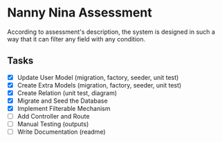 # Nanny Nina Assessment
According to assessment's description, the system is designed in such a way that it can filter any field with any condition.

## Tasks
- [x] Update User Model (migration, factory, seeder, unit test)
- [x] Create Extra Models (migration, factory, seeder, unit test)
- [x] Create Relation (unit test, diagram)
- [x] Migrate and Seed the Database
- [x] Implement Filterable Mechanism
- [ ] Add Controller and Route
- [ ] Manual Testing (outputs)
- [ ] Write Documentation (readme)